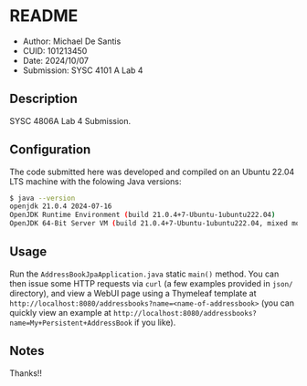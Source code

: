 # README
* Author: Michael De Santis
* CUID: 101213450
* Date: 2024/10/07
* Submission: SYSC 4101 A Lab 4

## Description
SYSC 4806A Lab 4 Submission.

## Configuration
The code submitted here was developed and compiled on an Ubuntu 22.04 LTS machine with the folowing Java versions:
```bash
$ java --version
openjdk 21.0.4 2024-07-16
OpenJDK Runtime Environment (build 21.0.4+7-Ubuntu-1ubuntu222.04)
OpenJDK 64-Bit Server VM (build 21.0.4+7-Ubuntu-1ubuntu222.04, mixed mode, sharing)
```

## Usage
Run the `AddressBookJpaApplication.java` static `main()` method. You can then issue some HTTP requests via `curl` (a few examples provided in `json/` directory), and view a WebUI page using a Thymeleaf template at `http://localhost:8080/addressbooks?name=<name-of-addressbook>` (you can quickly view an example at `http://localhost:8080/addressbooks?name=My+Persistent+AddressBook` if you like).


## Notes
Thanks!!

